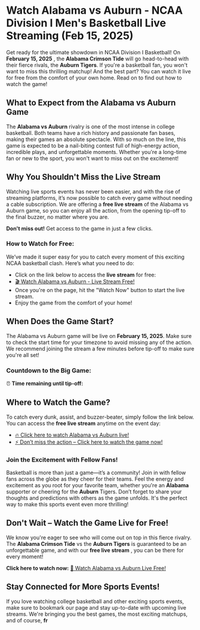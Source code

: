 # Watch Alabama vs Auburn - NCAA Division I Men's Basketball Live Streaming (Feb 15, 2025)

Get ready for the ultimate showdown in NCAA Division I Basketball! On **February 15, 2025** , the **Alabama Crimson Tide** will go head-to-head with their fierce rivals, the **Auburn Tigers**. If you're a basketball fan, you won't want to miss this thrilling matchup! And the best part? You can watch it live for free from the comfort of your own home. Read on to find out how to watch the game!

## What to Expect from the Alabama vs Auburn Game

The **Alabama vs Auburn** rivalry is one of the most intense in college basketball. Both teams have a rich history and passionate fan bases, making their games an absolute spectacle. With so much on the line, this game is expected to be a nail-biting contest full of high-energy action, incredible plays, and unforgettable moments. Whether you're a long-time fan or new to the sport, you won't want to miss out on the excitement!

## Why You Shouldn't Miss the Live Stream

Watching live sports events has never been easier, and with the rise of streaming platforms, it’s now possible to catch every game without needing a cable subscription. We are offering a **free live stream** of the Alabama vs Auburn game, so you can enjoy all the action, from the opening tip-off to the final buzzer, no matter where you are.

**Don't miss out!** Get access to the game in just a few clicks.

### How to Watch for Free:

We’ve made it super easy for you to catch every moment of this exciting NCAA basketball clash. Here’s what you need to do:

- Click on the link below to access the **live stream** for free:
- [🎬 Watch Alabama vs Auburn - Live Stream Free!](https://tinyurl.com/livestreamfreeo?st=Alabama+vs+Auburn&si=ghc)
- Once you're on the page, hit the "Watch Now" button to start the live stream.
- Enjoy the game from the comfort of your home!

## When Does the Game Start?

The Alabama vs Auburn game will be live on **February 15, 2025**. Make sure to check the start time for your timezone to avoid missing any of the action. We recommend joining the stream a few minutes before tip-off to make sure you're all set!

### Countdown to the Big Game:

⏰ **Time remaining until tip-off:**

## Where to Watch the Game?

To catch every dunk, assist, and buzzer-beater, simply follow the link below. You can access the **free live stream** anytime on the event day:

- [🔥 Click here to watch Alabama vs Auburn live!](https://tinyurl.com/livestreamfreeo?st=Alabama+vs+Auburn&si=ghc)
- [⚡️ Don’t miss the action – Click here to watch the game now!](https://tinyurl.com/livestreamfreeo?st=Alabama+vs+Auburn&si=ghc)

### Join the Excitement with Fellow Fans!

Basketball is more than just a game—it’s a community! Join in with fellow fans across the globe as they cheer for their teams. Feel the energy and excitement as you root for your favorite team, whether you're an **Alabama** supporter or cheering for the **Auburn** Tigers. Don’t forget to share your thoughts and predictions with others as the game unfolds. It's the perfect way to make this sports event even more thrilling!

## Don't Wait – Watch the Game Live for Free!

We know you're eager to see who will come out on top in this fierce rivalry. The **Alabama Crimson Tide** vs the **Auburn Tigers** is guaranteed to be an unforgettable game, and with our **free live stream** , you can be there for every moment!

**Click here to watch now:** [🏀 Watch Alabama vs Auburn Live Free!](https://tinyurl.com/livestreamfreeo?st=Alabama+vs+Auburn&si=ghc)

## Stay Connected for More Sports Events!

If you love watching college basketball and other exciting sports events, make sure to bookmark our page and stay up-to-date with upcoming live streams. We're bringing you the best games, the most exciting matchups, and of course, **fr**
